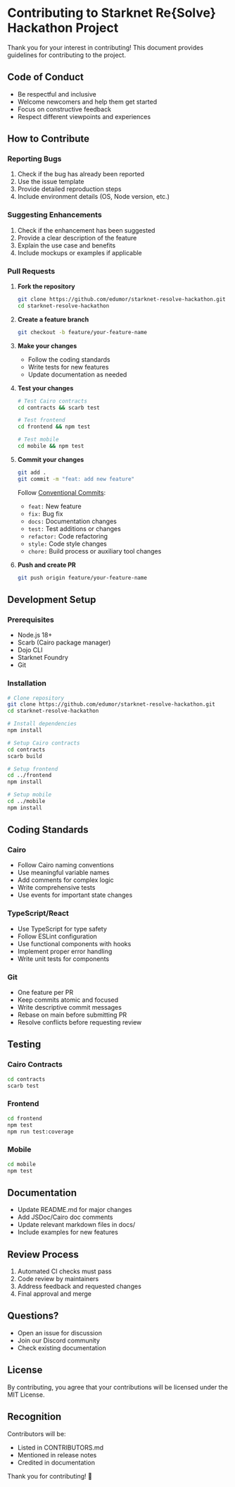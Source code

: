 # Contributing to Starknet Re{Solve} Hackathon Project

Thank you for your interest in contributing! This document provides guidelines for contributing to the project.

## Code of Conduct

- Be respectful and inclusive
- Welcome newcomers and help them get started
- Focus on constructive feedback
- Respect different viewpoints and experiences

## How to Contribute

### Reporting Bugs

1. Check if the bug has already been reported
2. Use the issue template
3. Provide detailed reproduction steps
4. Include environment details (OS, Node version, etc.)

### Suggesting Enhancements

1. Check if the enhancement has been suggested
2. Provide a clear description of the feature
3. Explain the use case and benefits
4. Include mockups or examples if applicable

### Pull Requests

1. **Fork the repository**
   ```bash
   git clone https://github.com/edumor/starknet-resolve-hackathon.git
   cd starknet-resolve-hackathon
   ```

2. **Create a feature branch**
   ```bash
   git checkout -b feature/your-feature-name
   ```

3. **Make your changes**
   - Follow the coding standards
   - Write tests for new features
   - Update documentation as needed

4. **Test your changes**
   ```bash
   # Test Cairo contracts
   cd contracts && scarb test
   
   # Test frontend
   cd frontend && npm test
   
   # Test mobile
   cd mobile && npm test
   ```

5. **Commit your changes**
   ```bash
   git add .
   git commit -m "feat: add new feature"
   ```

   Follow [Conventional Commits](https://www.conventionalcommits.org/):
   - `feat:` New feature
   - `fix:` Bug fix
   - `docs:` Documentation changes
   - `test:` Test additions or changes
   - `refactor:` Code refactoring
   - `style:` Code style changes
   - `chore:` Build process or auxiliary tool changes

6. **Push and create PR**
   ```bash
   git push origin feature/your-feature-name
   ```

## Development Setup

### Prerequisites

- Node.js 18+
- Scarb (Cairo package manager)
- Dojo CLI
- Starknet Foundry
- Git

### Installation

```bash
# Clone repository
git clone https://github.com/edumor/starknet-resolve-hackathon.git
cd starknet-resolve-hackathon

# Install dependencies
npm install

# Setup Cairo contracts
cd contracts
scarb build

# Setup frontend
cd ../frontend
npm install

# Setup mobile
cd ../mobile
npm install
```

## Coding Standards

### Cairo

- Follow Cairo naming conventions
- Use meaningful variable names
- Add comments for complex logic
- Write comprehensive tests
- Use events for important state changes

### TypeScript/React

- Use TypeScript for type safety
- Follow ESLint configuration
- Use functional components with hooks
- Implement proper error handling
- Write unit tests for components

### Git

- One feature per PR
- Keep commits atomic and focused
- Write descriptive commit messages
- Rebase on main before submitting PR
- Resolve conflicts before requesting review

## Testing

### Cairo Contracts

```bash
cd contracts
scarb test
```

### Frontend

```bash
cd frontend
npm test
npm run test:coverage
```

### Mobile

```bash
cd mobile
npm test
```

## Documentation

- Update README.md for major changes
- Add JSDoc/Cairo doc comments
- Update relevant markdown files in docs/
- Include examples for new features

## Review Process

1. Automated CI checks must pass
2. Code review by maintainers
3. Address feedback and requested changes
4. Final approval and merge

## Questions?

- Open an issue for discussion
- Join our Discord community
- Check existing documentation

## License

By contributing, you agree that your contributions will be licensed under the MIT License.

## Recognition

Contributors will be:
- Listed in CONTRIBUTORS.md
- Mentioned in release notes
- Credited in documentation

Thank you for contributing! 🚀
